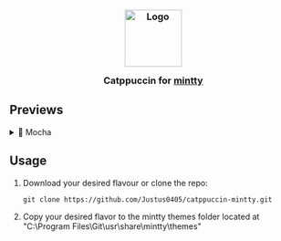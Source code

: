 <h3 align="center">
	<img src="https://raw.githubusercontent.com/catppuccin/catppuccin/main/assets/logos/exports/1544x1544_circle.png" width="100" alt="Logo"/><br/>
	<img src="https://raw.githubusercontent.com/catppuccin/catppuccin/main/assets/misc/transparent.png" height="30" width="0px"/>
	Catppuccin for <a href="https://github.com/Justus0405/catppuccin-mintty">mintty</a>
	<img src="https://raw.githubusercontent.com/catppuccin/catppuccin/main/assets/misc/transparent.png" height="30" width="0px"/>
</h3>

<!---
For future use
-->
<p align="center">

</p>

## Previews

<details>
  <summary>🌿 Mocha</summary>
  <img src="https://github.com/user-attachments/assets/fbee3f61-8fe6-4126-908e-a588673bef46"/>
</details>

## Usage

1. Download your desired flavour or clone the repo:

    ```shell
    git clone https://github.com/Justus0405/catppuccin-mintty.git      
    ```

2. Copy your desired flavor to the mintty themes folder located at "C:\Program Files\Git\usr\share\mintty\themes"
